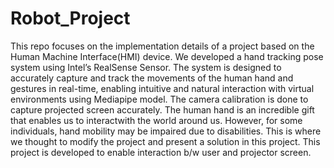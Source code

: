 # Robot_Project
This repo focuses on the implementation details of a project based on the Human Machine Interface(HMI) device. We developed a hand tracking pose system using Intel’s RealSense Sensor. The system is designed to accurately capture and track the movements of the human hand and gestures in real-time, enabling intuitive and natural interaction with virtual environments using Mediapipe model. The camera calibration is done to capture projected screen accurately. The human hand is an incredible gift that enables us to interactwith the world around us. However, for some individuals, hand mobility may be impaired due to disabilities. This is where we thought to modify the project and present a solution in this project. This project is developed to enable interaction b/w user and projector screen.
